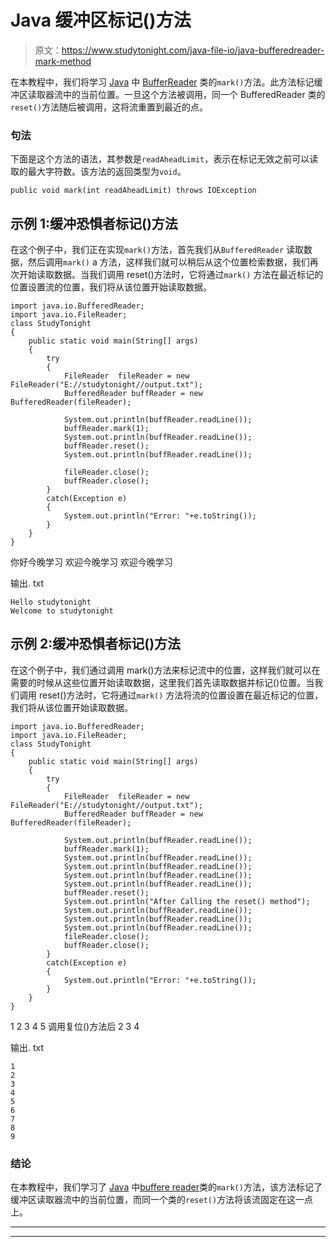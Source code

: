 # Java 缓冲区标记()方法

> 原文：<https://www.studytonight.com/java-file-io/java-bufferedreader-mark-method>

在本教程中，我们将学习 [Java](https://www.studytonight.com/java/) 中 [BufferReader](https://www.studytonight.com/java-file-io/java-bufferedreader-class) 类的`mark()`方法。此方法标记缓冲区读取器流中的当前位置。一旦这个方法被调用，同一个 BufferedReader 类的`reset()`方法随后被调用，这将流重置到最近的点。

### 句法

下面是这个方法的语法，其参数是`readAheadLimit`，表示在标记无效之前可以读取的最大字符数。该方法的返回类型为`void`。

```
public void mark(int readAheadLimit) throws IOException 
```

## 示例 1:缓冲恐惧者标记()方法

在这个例子中，我们正在实现`mark()`方法，首先我们从`BufferedReader` 读取数据，然后调用`mark()` a 方法，这样我们就可以稍后从这个位置检索数据，我们再次开始读取数据。当我们调用 reset()方法时，它将通过`mark()` 方法在最近标记的位置设置流的位置，我们将从该位置开始读取数据。

```
import java.io.BufferedReader;
import java.io.FileReader;
class StudyTonight
{
	public static void main(String[] args)  
	{ 
		try 
		{
			FileReader	fileReader = new FileReader("E://studytonight//output.txt"); 
			BufferedReader buffReader = new BufferedReader(fileReader);

			System.out.println(buffReader.readLine());  
			buffReader.mark(1);  
			System.out.println(buffReader.readLine());  
			buffReader.reset();  
			System.out.println(buffReader.readLine());  

			fileReader.close();
			buffReader.close();			
		}
		catch(Exception e)
		{
			System.out.println("Error: "+e.toString());
		}
	} 
}
```

你好今晚学习
欢迎今晚学习
欢迎今晚学习

输出. txt

```
Hello studytonight
Welcome to studytonight 
```

## 示例 2:缓冲恐惧者标记()方法

在这个例子中，我们通过调用 mark()方法来标记流中的位置，这样我们就可以在需要的时候从这些位置开始读取数据，这里我们首先读取数据并标记()位置。当我们调用 reset()方法时，它将通过`mark()` 方法将流的位置设置在最近标记的位置，我们将从该位置开始读取数据。

```
import java.io.BufferedReader;
import java.io.FileReader;
class StudyTonight
{
	public static void main(String[] args)  
	{ 
		try 
		{
			FileReader	fileReader = new FileReader("E://studytonight//output.txt"); 
			BufferedReader buffReader = new BufferedReader(fileReader);

			System.out.println(buffReader.readLine());  
			buffReader.mark(1);  
			System.out.println(buffReader.readLine());  
			System.out.println(buffReader.readLine());  
			System.out.println(buffReader.readLine());  
			System.out.println(buffReader.readLine());  
			buffReader.reset();
			System.out.println("After Calling the reset() method");
			System.out.println(buffReader.readLine());  
			System.out.println(buffReader.readLine());  
			System.out.println(buffReader.readLine());  
			fileReader.close();
			buffReader.close();			
		}
		catch(Exception e)
		{
			System.out.println("Error: "+e.toString());
		}
	} 
}
```

1
2
3
4
5
调用复位()方法后
2
3
4

输出. txt

```
1
2
3
4
5
6
7
8
9
```

### 结论

在本教程中，我们学习了 [Java](https://www.studytonight.com/java/) 中[buffere reader](https://www.studytonight.com/java-file-io/java-bufferedreader-class)类的`mark()`方法，该方法标记了缓冲区读取器流中的当前位置，而同一个类的`reset()`方法将该流固定在这一点上。

* * *

* * *